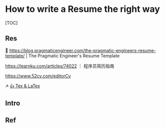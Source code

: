 # How to write a Resume the right way

[TOC]



## Res
📄 https://blog.pragmaticengineer.com/the-pragmatic-engineers-resume-template/ | The Pragmatic Engineer's Resume Template

https://learnku.com/articles/74022 ｜ 程序员简历指南

https://www.52cv.com/editorCv

↗ [👍 Tex & LaTex](../../../../🔑%20CS_Core/👩‍💻%20Programming%20Methodology%20and%20Languages/🪁%20DSL(Domain%20Specific%20Languages)%20&%20GPL(General%20Purpose%20Languages)/Markup%20DSL%20&%20GPL/👍%20Tex%20&%20LaTex.md)



## Intro



## Ref

